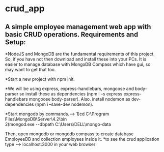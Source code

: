 # crud_app
 A simple employee management web app with basic CRUD operations.
 Requirements and Setup:
 -------------------------------------------------------------------------------------------------------------------------------------------------------------------------------
*NodeJS and MongoDB are the fundamental requirements of this project. So, if you have not then download and install these into your PCs. It is easier to manage database with MongoDB Compass which have gui, so may want to get that too.

*Start a new project with npm init.

*We will be using express, express-handlebars, mongoose and body-parser so install these as dependencies (npm i –s express express-handlebars mongoose body-parser). Also. install nodemon as dev-dependencies (npm i –save-dev nodemon).

*Start mongodb by commands.-->
1)cd C:\Program Files\MongoDB\Server\4.2\bin  
    2)mongod.exe --dbpath C:\Users\DELL\mongo-data

Then, open mongodb or mongodb compass to create database EmployeeDB and collection employees inside it.
   *to see the crud application type --> localhost:3000 in your web browser
